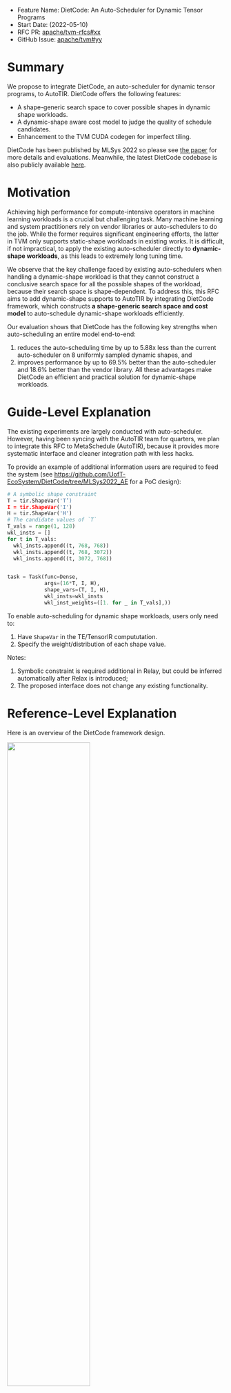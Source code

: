 - Feature Name: DietCode: An Auto-Scheduler for Dynamic Tensor Programs
- Start Date: (2022-05-10)
- RFC PR: [apache/tvm-rfcs#xx](https://github.com/apache/tvm-rfcs/pull/xx)
- GitHub Issue: [apache/tvm#yy](https://github.com/apache/tvm/pull/yy)

# Summary
[summary]: #summary

We propose to integrate DietCode, an auto-scheduler for dynamic tensor programs,
to AutoTIR. DietCode offers the following features:
- A shape-generic search space to cover possible shapes in dynamic shape
  workloads.
- A dynamic-shape aware cost model to judge the quality of schedule candidates.
- Enhancement to the TVM CUDA codegen for imperfect tiling.

DietCode has been published by MLSys 2022 so please see [the
paper](https://proceedings.mlsys.org/paper/2022/hash/fa7cdfad1a5aaf8370ebeda47a1ff1c3-Abstract.html)
for more details and evaluations. Meanwhile, the latest DietCode codebase is also publicly
available [here](https://github.com/UofT-EcoSystem/DietCode).

# Motivation
[motivation]: #motivation

Achieving high performance for compute-intensive operators in machine learning
workloads is a crucial but challenging task. Many machine learning and system
practitioners rely on vendor libraries or auto-schedulers to do the job. While
the former requires significant engineering efforts, the latter in TVM only supports
static-shape workloads in existing works. It is difficult, if not impractical,
to apply the existing auto-scheduler directly to **dynamic-shape workloads**, as
this leads to extremely long tuning time.

We observe that the key challenge faced by existing auto-schedulers when
handling a dynamic-shape workload is that they cannot construct a conclusive search
space for all the possible shapes of the workload, because their search space is
shape-dependent. To address this, this RFC aims to add dynamic-shape supports to
AutoTIR by integrating DietCode framework, which constructs **a shape-generic
search space and cost model** to auto-schedule dynamic-shape workloads
efficiently.

Our evaluation shows that DietCode has the following key strengths when
auto-scheduling an entire model end-to-end: 

1. reduces the auto-scheduling time by up to 5.88x less than the current
   auto-scheduler on 8 uniformly sampled dynamic shapes, and
1. improves performance by up to 69.5% better than the auto-scheduler and 18.6%
   better than the vendor library. All these advantages make DietCode an
   efficient and practical solution for dynamic-shape workloads.


# Guide-Level Explanation
[guide-level-explanation]: #guide-level-explanation

The existing experiments are largely conducted with auto-scheduler. However,
having been syncing with the AutoTIR team for quarters, we plan to integrate
this RFC to MetaSchedule (AutoTIR), because it provides more systematic
interface and cleaner integration path with less hacks.

To provide an example of additional information users are required to feed the
system (see https://github.com/UofT-EcoSystem/DietCode/tree/MLSys2022_AE for a
PoC design):

```python
# A symbolic shape constraint
T = tir.ShapeVar('T’)
I = tir.ShapeVar('I')
H = tir.ShapeVar('H')
# The candidate values of `T`
T_vals = range(1, 128)
wkl_insts = []
for t in T_vals:
  wkl_insts.append((t, 768, 768))
  wkl_insts.append((t, 768, 3072))
  wkl_insts.append((t, 3072, 768))


task = Task(func=Dense,
            args=(16*T, I, H),
            shape_vars=(T, I, H),
            wkl_insts=wkl_insts
            wkl_inst_weights=([1. for _ in T_vals],))
```

To enable auto-scheduling for dynamic shape workloads, users only need to:
1. Have `ShapeVar` in the TE/TensorIR compututation.
2. Specify the weight/distribution of each shape value.

Notes:
1. Symbolic constraint is required additional in Relay, but could be inferred
   automatically after Relax is introduced;
2. The proposed interface does not change any existing functionality.

# Reference-Level Explanation
[reference-level-explanation]: #reference-level-explanation

Here is an overview of the DietCode framework design.

<img src="https://raw.githubusercontent.com/UofT-EcoSystem/DietCode/main/docs/figures/DietCode.jpg" width="61.8%" />

- We accept the shape variables and the workload instances from the programmer.
  In the case when they are not detected, the auto-scheduler treats the workload
  as static and applies and current workflow on it.
- We construct **a shape-generic search space that consists of micro-kernels**,
  an incomplete program that carries out a tile of the complete computation, to
  efficiently support dynamic-shape workloads. 
  
  We use the hardware constraints (e.g., the maximum number of threads, the
  amount of shared and local memory) rather than the shape information to
  determine the micro-kernel candidates. Those candidates serve as the building
  blocks and are executed repeatedly to carry out a workload instance (defined
  as an static-shape instance of the dynamic-shape workload).
- We build a **micro-kernel-based cost model**. The key insight is that the cost
  of a complete program *P* that is made up of a micro-kernel *M* can be
  decomposed into two parts: 
  
  1. A shape-generic cost function *f*<sub>MK</sub> that predicts the cost of
     *M*, and
  1. A shape-dependent adaption cost function *f*<sub>adapt</sub> that defines
     the penalty of porting *M* to *P*.
  
  While *f*<sub>MK</sub> is a function that has to be learned and updated by
  real hardware measurements during the auto-scheduling process,
  *f*<sub>adapt</sub> is a simple term that can be evaluated using the core
  occupancy and the padding ratio (in other words, it does not require feature
  extraction from the schedules).
- We generate one kernel per workload instance and use the scikit-learn
  framework to train a decision tree dispatcher to map the workload instance to
  its corresponding kernel. The decision tree will be output in predicate-only
  format for efficient runtime dispatching and embedded as part of the host
  code. As an example, one possible auto-scheduling outcome can look like the
  following:
  ```C++
  __global__ void default_function0(float* X, float* W, float* Y) {...}
  __global__ void default_function1(float* X, float* W, float* Y) {...}
  __global__ void default_function2(float* X, float* W, float* Y) {...}

  // host code
  if (T < 16)
    call(default_function0)
  else if (T < 64)
    call(default_function1)
  else
    call(default_function2)
  ```
  Because everything can be included in a single `PackedFunc` object, the
  workflow is fully compatible with the Relay workflow.

# Drawbacks
[drawbacks]: #drawbacks

- The current compilation workflow generates one program per input shape.
  Although we can merge those static-shape programs into a single dynamic-shape
  program like the following code snippet:
  ```CUDA
  __global__ void default_function(float* X, float* W, float* Y,
                                   const int T)
                                   // Note the `T` here.
  ```
  Our evaluations indicate that this program has at least 5% worse performance
  compared with the static-shape alternatives. Hence, we decide to sacrifice the
  binary size for the runtime performance, which can potentially be problematic
  when the hardware resources are limited.

# Rationale and Alternatives
[rationale-and-alternatives]: #rationale-and-alternatives

There is an approach proposed by [Nimble](https://arxiv.org/pdf/2006.03031.pdf),
which partitions a range of dynamic shape to buckets and tunes one kernel for
each bucket. We could, of course, implement this approach to the current
auto-scheduler and AutoTIR. However, as evaluated in the DietCode paper, this
approach is not guaranteed to achieve better performance as static shapes.

# Prior State-of-the-Arts
[prior-sotas]: #prior-sotas

- **Reuse-based Tuner** 

  Selective Tuning ([Cody Yu.
  2019](https://github.com/apache/incubator-tvm/issues/4188)) and ETO ([Jingzhi
  Fang et al. VLDB 2021](http://www.vldb.org/pvldb/vol15/p183-chen.pdf)) group
  workloads into clusters based on a set of pre-defined rules (e.g., similarity
  ratio in Selective Tuning) and reuse the same schedule in a single cluster.

- **Dynamic Neural Networks**

  Dynamic batching is a common graph-level optimization adopted by frameworks
  such as DyNet ([Graham Neubig et al. 2017](http://arxiv.org/abs/1701.03980)),
  Cavs ([Shizhen Xu et al. USENIX ATC
  2018](https://www.usenix.org/conference/atc18/presentation/xu-shizen)),
  BatchMaker ([Pin Gao et al. EuroSys
  2018](https://doi.org/10.1145/3190508.3190541)), and TensorFlow Fold ([Moshe
  Looks et al. ICLR 2017](https://openreview.net/forum?id=ryrGawqex)) for cases
  when the batch size is dynamic. 
  
  Nimble ([Haichen Shen et al. MLSys
  2021](https://proceedings.mlsys.org/paper/2021/hash/4e732ced3463d06de0ca9a15b6153677-Abstract.html))
  and DISC ([Kai Zhu et al. EuroMLSys
  2021](https://dl.acm.org/doi/10.1145/3437984.3458838)) both design a compiler
  to represent and execute dynamic neural networks. 
  
  Cortex ([Pratik Fegade et al. MLSys
  2021](https://proceedings.mlsys.org/paper/2021/hash/182be0c5cdcd5072bb1864cdee4d3d6e-Abstract.html))
  is a compiler-based framework on recursive neural networks. 
  
  Those works focus on the graph-level optimizations and therefore are
  orthogonal to DietCode, which operates on each individual layer. In fact,
  those graph-level solutions can also leverage DietCode for efficient operator
  code generation.

# Unresolved Questions
[unresolved-questions]: #unresolved-questions

- The current design does not support arbitrary shape dimensions. For better
  auto-scheduling outcomes, we expect that shape dimensions have to be specified
  beforehand.
- The proposed approach mostly works on NVIDIA GPUs and has not been tested on
  other hardware platforms.

# Future Possibilities
[future-possibilities]: #future-possibilities

- Evaluate more operator use cases.
- CPU Support

# Upstream Milestones
[upstream-milestones]: #upstream-milestones

We propose the following milestones for upstreaming, where each bullet point
corresponds to a PR with unit tests of roughly several hundred lines.

- [ ] Code Generation Support
  - Local Padding
  - Loop Partitioning
- [ ] Meta-Scheduler
  - Frontend Interface
  - Sketch Generation
  - Random Annotations
  - Program Measurer
  - Micro-Kernel Cost Model
  - Evolutionary Search
- [ ] Decision-Tree Dispatching

When testing, we will be following the same testing procedure with the
meta-scheduler. We do not require any extra hardware platforms. Our plan is to
use a dynamic-shape workload (i.e., dense from BERT and conv2d from ResNet-50)
and compare its performance numbers with those delivered by the meta-scheduler
on static-shape workloads. The performance difference is expected to be smaller
than 5%.
